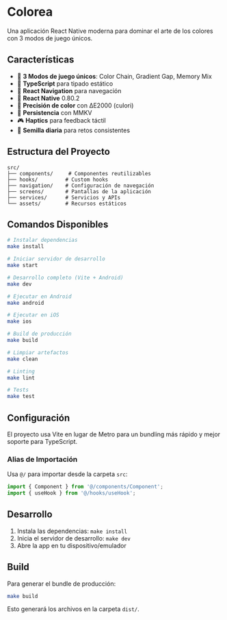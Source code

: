 # Colorea

Una aplicación React Native moderna para dominar el arte de los colores con 3 modos de juego únicos.

## Características

- 🎨 **3 Modos de juego únicos**: Color Chain, Gradient Gap, Memory Mix
- 🔧 **TypeScript** para tipado estático
- 🧭 **React Navigation** para navegación
- 📱 **React Native** 0.80.2
- 🎯 **Precisión de color** con ΔE2000 (culori)
- 💾 **Persistencia** con MMKV
- 🎮 **Haptics** para feedback táctil
- 🌱 **Semilla diaria** para retos consistentes

## Estructura del Proyecto

```
src/
├── components/     # Componentes reutilizables
├── hooks/         # Custom hooks
├── navigation/    # Configuración de navegación
├── screens/       # Pantallas de la aplicación
├── services/      # Servicios y APIs
└── assets/        # Recursos estáticos
```

## Comandos Disponibles

```bash
# Instalar dependencias
make install

# Iniciar servidor de desarrollo
make start

# Desarrollo completo (Vite + Android)
make dev

# Ejecutar en Android
make android

# Ejecutar en iOS
make ios

# Build de producción
make build

# Limpiar artefactos
make clean

# Linting
make lint

# Tests
make test
```

## Configuración

El proyecto usa Vite en lugar de Metro para un bundling más rápido y mejor soporte para TypeScript.

### Alias de Importación

Usa `@/` para importar desde la carpeta `src`:

```typescript
import { Component } from '@/components/Component';
import { useHook } from '@/hooks/useHook';
```

## Desarrollo

1. Instala las dependencias: `make install`
2. Inicia el servidor de desarrollo: `make dev`
3. Abre la app en tu dispositivo/emulador

## Build

Para generar el bundle de producción:

```bash
make build
```

Esto generará los archivos en la carpeta `dist/`.
